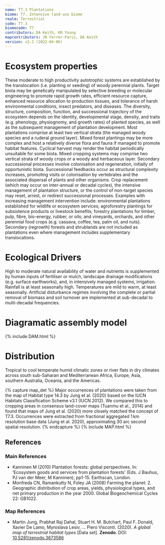 ```yaml
---
name: T7.3 Plantations
biome: T7. Intensive land-use biome
realm: Terrestrial
code: T7.3
biomecode: T7
contributors: DA Keith, KR Young
mapcontributors: JR Ferrer-Paris, DA Keith
version: v2.1 (2022-04-06)
---
```

# Ecosystem properties

These moderate to high productivity autotrophic systems are established by the translocation (i.e. planting or seeding) of woody perennial plants. Target biota may be genetically manipulated by selective breeding or molecular engineering to promote rapid growth rates, efficient resource capture, enhanced resource allocation to production tissues, and tolerance of harsh environmental conditions, insect predators, and diseases. The diversity, structure, composition, function, and successional trajectory of the ecosystem depends on the identity, developmental stage, density, and traits (e.g. phenology, physiognomy, and growth rates) of planted species, as well as the subsequent management of plantation development. Most plantations comprise at least two vertical strata (the managed woody species and a ruderal ground layer). Mixed forest plantings may be more complex and host a relatively diverse flora and fauna if managed to promote habitat features. Cyclical harvest may render the habitat periodically unsuitable for some biota. Mixed cropping systems may comprise two vertical strata of woody crops or a woody and herbaceous layer. Secondary successional processes involve colonisation and regeneration, initially of opportunistic biota. Successional feedbacks occur as structural complexity increases, promoting visits or colonisation by vertebrates and the associated dispersal of plants and other organisms. Crop replacement (which may occur on inter-annual or decadal cycles), the intensive management of plantation structure, or the control of non-target species may reset, arrest, or redirect successional processes. Examples with increasing management intervention include: environmental plantations established for wildlife or ecosystem services; agroforestry plantings for subsistence products or livestock benefits; forestry plantations for timber, pulp, fibre, bio-energy, rubber, or oils; and vineyards, orchards, and other perennial food crops (e.g. cassava, coffee, tea, palm oil, and nuts). Secondary (regrowth) forests and shrublands are not included as plantations even where management includes supplementary translocations.

# Ecological Drivers

High to moderate natural availability of water and nutrients is supplemented by human inputs of fertiliser or mulch, landscape drainage modifications (e.g. surface earthworks), and, in intensively managed systems, irrigation. Rainfall is at least seasonally high. Temperatures are mild to warm, at least seasonally. Artificial disturbance regimes involving the complete or partial removal of biomass and soil turnover are implemented at sub-decadal to multi-decadal frequencies.

# Diagramatic assembly model

{% include DAM.html %}

# Distribution

Tropical to cool temperate humid climatic zones or river flats in dry climates across south sub-Saharan and Mediterranean Africa, Europe, Asia, southern Australia, Oceania, and the Americas.

{% capture map_det %}
Major occurrences of plantations were taken from the map of Habitat type 14.3 by Jung et al. (2020) based on the IUCN Habitats Classification Scheme v3.1 (IUCN 2012). We compared this to cropping areas in consensus land-cover maps (Tuanmu et al., 2014) and found that maps of Jung et al. (2020) more closely matched the concept of T7.3. Occurrences were extracted from fractional aggregated 1 km resolution base data (Jung et al. 2020), approximating 30 arc second spatial resolution.
{% endcapture %}
{% include MAP.html %}

## References
### Main References
* Kanninen M (2010) Plantation forests: global perspectives. In: ‘Ecosystem goods and services from plantation forests’ (Eds. J Bauhus, PJ van der Meer, M Kanninen), pp1-15. Earthscan, London.
* Monfreda CN, Ramankutty N, Foley JA (2008) Farming the planet: 2. Geographic distribution of crop areas, yields, physiological types, and net primary production in the year 2000. Global Biogeochemical Cycles 22: GB1022. 
### Map References
* Martin Jung, Prabhat Raj Dahal, Stuart H. M. Butchart, Paul F. Donald, Xavier De Lamo, Myroslava Lesiv, ... Piero Visconti. (2020). *A global map of terrestrial habitat types* [Data set]. **Zenodo**. DOI: [10.5281/zenodo.3673586](http://doi.org/10.5281/zenodo.3673586)
